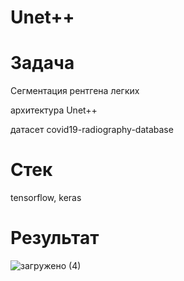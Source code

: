 # Unet++

# Задача

Сегментация рентгена легких

архитектура Unet++

датасет covid19-radiography-database

# Стек

tensorflow, keras

# Результат

![загружено (4)](https://github.com/user-attachments/assets/836cb24a-1fae-4b61-9b4b-768a84b498cd)
